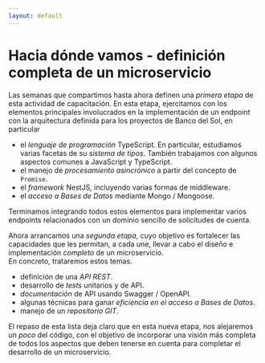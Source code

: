 ```yaml
---
layout: default
---
```


# Hacia dónde vamos - definición completa de un microservicio
Las semanas que compartimos hasta ahora definen una _primera etapa_ de esta actividad de capacitación.
En esta etapa, ejercitamos con los elementos principales involucrados en la implementación de un endpoint con la arquitectura definida para los proyectos de Banco del Sol, en particular
- el _lenguaje de programación_ TypeScript. En particular, estudiamos varias facetas de su _sistema de tipos_. 
También trabajamos con algunos aspectos comunes a JavaScript y TypeScript. 
- el manejo de _procesamiento asincrónico_ a partir del concepto de `Promise`.
- el _framework_ NestJS, incluyendo varias formas de middleware.
- el _acceso a Bases de Datos_ mediante Mongo / Mongoose.

Terminamos integrando todos estos elementos para implementar varios endpoints relacionados con un dominio sencillo de solicitudes de cuenta.

Ahora arrancamos una _segunda etapa_, cuyo objetivo es fortalecer las capacidades que les permitan, a cada une, llevar a cabo el diseño e implementación _completo_ de un microservicio.  
En concreto, trataremos estos temas.
- definición de una _API REST_.
- desarrollo de _tests_ unitarios y de API.
- _documentación_ de API usando Swagger / OpenAPI.
- algunas técnicas para ganar _eficiencia en el acceso a Bases de Datos_.
- manejo de un _repositorio GIT_.

El repaso de esta lista deja claro que en esta nueva etapa, nos alejaremos _un poco_ del código, con el objetivo de incorporar una visión más completa de todos los aspectos que deben tenerse en cuenta para completar el desarrollo de un microservicio.
